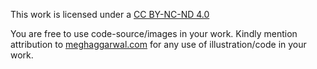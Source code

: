 This work is licensed under a <a rel="license" href="https://creativecommons.org/licenses/by-nc-nd/4.0/">CC BY-NC-ND 4.0</a>

You are free to use code-source/images in your work.
Kindly mention attribution to <a rel="work" href="https://meghaggarwal.com">meghaggarwal.com</a>
for any use of illustration/code in your work.
